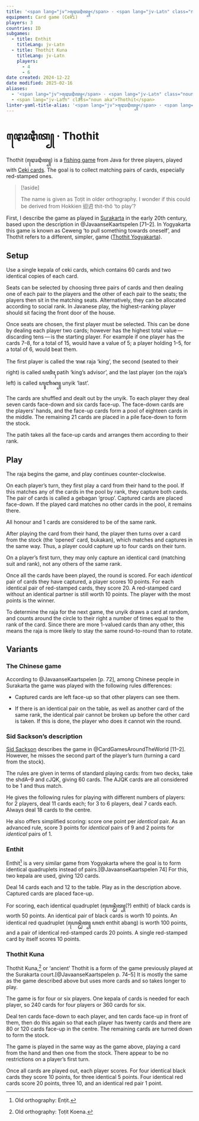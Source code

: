 ```yaml
---
title: '<span lang="jv">ꦛꦺꦴꦛꦶꦠ꧀</span> · <span lang="jv-Latn" class="noun">Thothit</span>'
equipment: Card game (Ceki)
players: 3
countries: ID
subgames:
  - title: Enthit
    titleLang: jv-Latn
  - title: Thothit Kuna
    titleLang: jv-Latn
    players:
      - 4
      - 6
date created: 2024-12-22
date modified: 2025-02-16
aliases:
  - '<span lang="jv">ꦛꦺꦴꦛꦶꦠ꧀</span> · <span lang="jv-Latn" class="noun">Thothit</span>'
  - <span lang="jv-Latn" class="noun aka">Thothit</span>
linter-yaml-title-alias: '<span lang="jv">ꦛꦺꦴꦛꦶꦠ꧀</span> · <span lang="jv-Latn" class="noun">Thothit</span>'
---
```

# <span lang="jv">ꦛꦺꦴꦛꦶꦠ꧀</span> · <span lang="jv-Latn" class="noun">Thothit</span>

<span lang="jv-Latn" class="noun aka">Thothit</span> (<span lang="jv" class="aka">ꦛꦺꦴꦛꦶꦠ꧀</span>) is a [fishing game](articles/families/fishing-games/fishing-games.md) from Java for three players,  played with [Ceki cards](articles/cards/ceki/ceki.md). The goal is to collect matching pairs of cards, especially red-stamped ones.

> [!aside]
>
> The name is given as <span lang="jv-Latn" class="noun aka">Ṭoṭit</span> in older orthography. I wonder if this could be derived from Hokkien <span lang="nan">𨑨迌</span> <span lang="nan-Latn">thit-thô</span> ‘to play’?

First, I describe the game as played in [Surakarta](https://en.wikipedia.org/wiki/Surakarta) in the early 20th century, based upon the description in @JavaanseKaartspelen [71–2]. In Yogyakarta this game is known as <span lang="jv-Latn" class="noun aka">Ceweng</span> ‘to pull something towards oneself’, and <span lang="jv-Latn" class="noun">Thothit</span> refers to a different, simpler, game ([<span lang="jv-Latn" class="noun">Thothit Yogyakarta</span>](games/kings/kings.md#thothit-yogya)).

## Setup

Use a single <span lang="jv-Latn">kepala</span> of <span lang="jv-Latn">ceki</span> cards, which contains 60 cards and two identical copies of each card.

Seats can be selected by choosing three pairs of cards and then dealing one of each pair to the players and the other of each pair to the seats; the players then sit in the matching seats. Alternatively, they can be allocated according to social rank. In Javanese play, the highest-ranking player should sit facing the front door of the house.

Once seats are chosen, the first player must be selected. This can be done by dealing each player two cards; however has the highest total value — discarding tens — is the starting player. For example if one player has the cards <Cards>7–8</Cards>, for a total of 15, would have a value of 5; a player holding <Cards>1–5</Cards>, for a total of 6, would beat them.

The first player is called the <span lang="jv">ꦫꦗ</span> <span lang="jv-Latn">raja</span> ‘king’, the second (seated to their right) is called <span lang="jv">ꦥꦠꦶꦃ</span> <span lang="jv-Latn">patih</span> ‘king’s advisor’, and the last player (on the <span lang="jv-Latn">raja</span>’s left) is called <span lang="jv">ꦲꦸꦚꦶꦏ꧀</span> <span lang="jv-Latn">unyik</span> ‘last’.

The cards are shuffled and dealt out by the <span lang="jv-Latn">unyik</span>.  To each player they deal seven cards face-down and six cards face-up. The face-down cards are the players’ hands, and the face-up cards form a pool of eighteen cards in the middle. The remaining 21 cards are placed in a pile face-down to form the stock.

The <span lang="jv-Latn">patih</span> takes all the face-up cards and arranges them according to their rank.

## Play

The <span lang="jv-Latn">raja</span> begins the game, and play continues counter-clockwise.

On each player’s turn, they first play a card from their hand to the pool. If this matches any of the cards in the pool by rank, they capture both cards. The pair of cards is called a <span lang="jv-Latn">gebagan</span> ‘group’. Captured cards are placed face-down. If the played card matches no other cards in the pool, it remains there.

All honour and <Cards>1</Cards> cards are considered to be of the same rank.

After playing the card from their hand, the player then turns over a card from the stock (the ‘opened’ card, <span lang="jv-Latn">bukakan</span>), which matches and captures in the same way. Thus, a player could capture up to four cards on their turn.

On a player’s first turn, they may only capture an identical card (matching suit and rank), not any others of the same rank.

Once all the cards have been played, the round is scored. For each _identical_ pair of cards they have captured, a player scores 10 points. For each identical pair of red-stamped cards, they score 20. A red-stamped card without an identical partner is still worth 10 points. The player with the most points is the winner.

To determine the <span lang="jv-Latn">raja</span> for the next game, the <span lang="jv-Latn">unyik</span> draws a card at random, and counts around the circle to their right a number of times equal to the rank of the card. Since there are more <Cards>1</Cards>-valued cards than any other, this means the <span lang="jv-Latn">raja</span> is more likely to stay the same round-to-round than to rotate.

## Variants

### The Chinese game

According to @JavaanseKaartspelen [p. 72], among Chinese people in Surakarta the game was played with the following rules differences:

* Captured cards are left face-up so that other players can see them.

* If there is an identical pair on the table, as well as another card of the same rank, the identical pair cannot be broken up before the other card is taken. If this is done, the player who does it cannot win the round.

### <span id="sackson">Sid Sackson’s description</span>

[Sid Sackson](articles/people/sid-sackson.md) describes the game in @CardGamesAroundTheWorld [11–2].  However, he misses the second part of the player’s turn (turning a card from the stock).

The rules are given in terms of standard playing cards: from two decks, take the <Cards>shdA–9</Cards> and <Cards>cJQK</Cards>, giving 60 cards. The <Cards>AJQK</Cards> cards are all considered to be <Cards>1</Cards> and thus match.

He gives the following rules for playing with different numbers of players: for 2 players, deal 11 cards each; for 3 to 6 players, deal 7 cards each. Always deal 18 cards to the centre.

He also offers simplified scoring: score one point per _identical_ pair. As an advanced rule, score 3 points for _identical_ pairs of <Cards>9</Cards> and 2 points for _identical_ pairs of <Cards>1</Cards>.

### <span lang="jv-Latn" class="noun aka" id="enthit">Enthit</span>

<span lang="jv-Latn" class="noun">Enthit</span>[^fn0] is a very similar game from Yogyakarta where the goal is to form identical quadruplets instead of pairs.[@JavaanseKaartspelen 74] For this, two <span lang="jv-Latn">kepala</span> are used, giving 120 cards.

[^fn0]: Old orthography: <span lang="jv-Latn" class="aka">Enṭit</span>.

Deal 14 cards each and 12 to the table. Play as in the description above.  Captured cards are placed face-up.

For scoring, each identical quadruplet (<span lang="jv">ꦲꦺꦤ꧀ꦛꦶꦠ꧀</span>(?) <span lang="jv-Latn">enthit</span>) of black cards is worth 50 points. An identical pair of black cards is worth 10 points. An identical red quadruplet (<span lang="jv">ꦲꦺꦤ꧀ꦛꦶꦠ꧀ ꦲꦧꦁ</span> <span lang="jv-Latn">enthit abang</span>) is worth 100 points, and a pair of identical red-stamped cards 20 points. A single red-stamped card by itself scores 10 points.

### <span lang="jv-Latn" class="noun aka" id="thothit-kuna">Thothit Kuna</span>

<span lang="jv-Latn" class="noun">Thothit Kuna</span>,[^fn1] or ‘ancient’ <span lang="jv-Latn" class="noun">Thothit</span> is a form of the game previously played at the Surakarta court.[@JavaanseKaartspelen p. 74–5] It is mostly the same as the game described above but uses more cards and so takes longer to play.

[^fn1]: Old orthography: <span lang="jv-Latn" class="aka">Ṭoṭit Koena</span>.

The game is for four or six players. One <span lang="ms">kepala</span> of cards is needed for each player, so 240 cards for four players or 360 cards for six.

Deal ten cards face-down to each player, and ten cards face-up in front of them, then do this again so that each player has twenty cards and there are 80 or 120 cards face-up in the centre. The remaining cards are turned down to form the stock.

The game is played in the same way as the game above, playing a card from the hand and then one from the stock. There appear to be no restrictions on a player’s first turn.

Once all cards are played out, each player scores. For four identical black cards they score 10 points, for three identical 5 points. Four identical red cards score 20 points, three 10, and an identical red pair 1 point.
